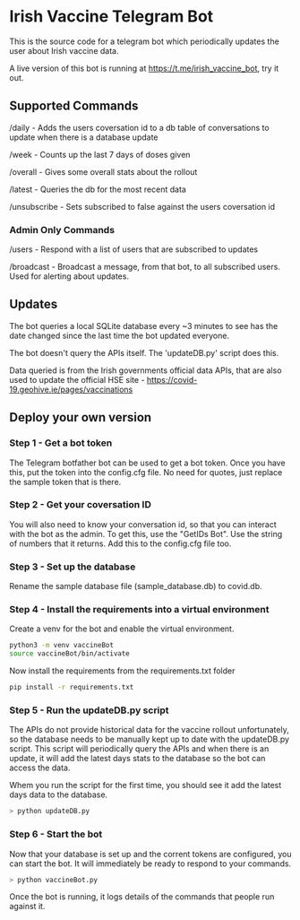 # Irish Vaccine Telegram Bot

This is the source code for a telegram bot which periodically updates the user about Irish vaccine data. 

A live version of this bot is running at https://t.me/irish_vaccine_bot, try it out. 


## Supported Commands

/daily - Adds the users coversation id to a db table of conversations to update when there is a database update

/week - Counts up the last 7 days of doses given

/overall - Gives some overall stats about the rollout

/latest - Queries the db for the most recent data

/unsubscribe - Sets subscribed to false against the users coversation id

### Admin Only Commands

/users - Respond with a list of users that are subscribed to updates

/broadcast - Broadcast a message, from that bot, to all subscribed users. Used for alerting about updates. 

## Updates

The bot queries a local SQLite database every ~3 minutes to see has the date changed since the last time the bot updated everyone. 

The bot doesn't query the APIs itself. The 'updateDB.py' script does this. 

Data queried is from the Irish governments official data APIs, that are also used to update the official HSE site - https://covid-19.geohive.ie/pages/vaccinations


## Deploy your own version

### Step 1 - Get a bot token

The Telegram botfather bot can be used to get a bot token. Once you have this, put the token into the config.cfg file. No need for quotes, just replace the sample token that is there. 

### Step 2 - Get your coversation ID

You will also need to know your conversation id, so that you can interact with the bot as the admin. To get this, use the "GetIDs Bot". Use the string of numbers that it returns. Add this to the config.cfg file too. 

### Step 3 - Set up the database

Rename the sample database file (sample_database.db) to covid.db. 

### Step 4 - Install the requirements into a virtual environment

Create a venv for the bot and enable the virtual environment.  
```bash
python3 -m venv vaccineBot
source vaccineBot/bin/activate
```

Now install the requirements from the requirements.txt folder

```bash
pip install -r requirements.txt
```

### Step 5 - Run the updateDB.py script

The APIs do not provide historical data for the vaccine rollout unfortunately, so the database needs to be manually kept up to date with the updateDB.py script. This script will periodically query the APIs and when there is an update, it will add the latest days stats to the database so the bot can access the data.

Whem you run the script for the first time, you should see it add the latest days data to the database.

```bash
> python updateDB.py
```

### Step 6 - Start the bot

Now that your database is set up and the corrent tokens are configured, you can start the bot. It will immediately be ready to respond to your commands. 

```bash
> python vaccineBot.py
```

Once the bot is running, it logs details of the commands that people run against it. 
